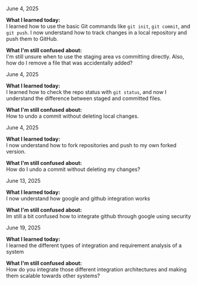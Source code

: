 June 4, 2025

**What I learned today:**  
I learned how to use the basic Git commands like `git init`, `git commit`, and `git push`. I now understand how to track changes in a local repository and push them to GitHub.

**What I'm still confused about:**  
I'm still unsure when to use the staging area vs committing directly. Also, how do I remove a file that was accidentally added?


June 4, 2025

**What I learned today:**  
I learned how to check the repo status with `git status`, and now I understand the difference between staged and committed files.

**What I'm still confused about:**  
How to undo a commit without deleting local changes.

June 4, 2025

**What I learned today:**  
I now understand how to fork repositories and push to my own forked version.

**What I'm still confused about:**  
How do I undo a commit without deleting my changes?

June 13, 2025

**What I learned today:**  
I now understand how google and github integration works

**What I'm still confused about:**  
Im still a bit confused how to integrate github through google using security

June 19, 2025

**What I learned today:**  
I learned the different types of integration and requirement analysis of a system

**What I'm still confused about:**  
How do you integrate those different integration architectures and making them scalable towards other systems?

